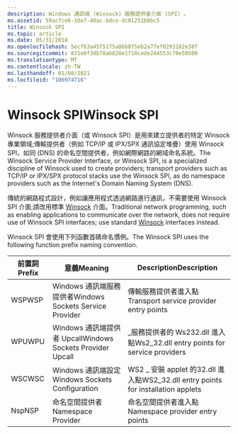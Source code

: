 ```yaml
---
description: Windows 通訊端 (Winsock) 服務提供者介面 (SPI) 。
ms.assetid: 59ac7ce6-10e7-40ac-bdce-dc01251b0bc5
title: Winsock SPI
ms.topic: article
ms.date: 05/31/2018
ms.openlocfilehash: 5ecf63a45f5175a86b8f5eb2a77ef0293182e38f
ms.sourcegitcommit: 831e8f3db78ab820e1710cede244553c70e50500
ms.translationtype: MT
ms.contentlocale: zh-TW
ms.lasthandoff: 01/08/2021
ms.locfileid: "106974716"
---
```

# <a name="winsock-spi"></a><span data-ttu-id="47c1e-103">Winsock SPI</span><span class="sxs-lookup"><span data-stu-id="47c1e-103">Winsock SPI</span></span>

<span data-ttu-id="47c1e-104">Winsock 服務提供者介面（或 Winsock SPI）是用來建立提供者的特定 Winsock 專業領域;傳輸提供者（例如 TCP/IP 或 IPX/SPX 通訊協定堆疊）使用 Winsock SPI，如同 (DNS) 的命名空間提供者，例如網際網路的網域命名系統。</span><span class="sxs-lookup"><span data-stu-id="47c1e-104">The Winsock Service Provider Interface, or Winsock SPI, is a specialized discipline of Winsock used to create providers; transport providers such as TCP/IP or IPX/SPX protocol stacks use the Winsock SPI, as do namespace providers such as the Internet's Domain Naming System (DNS).</span></span>

<span data-ttu-id="47c1e-105">傳統的網路程式設計，例如讓應用程式透過網路進行通訊，不需要使用 Winsock SPI 介面;請改用標準 [Winsock](winsock-reference.md) 介面。</span><span class="sxs-lookup"><span data-stu-id="47c1e-105">Traditional network programming, such as enabling applications to communicate over the network, does not require use of Winsock SPI interfaces; use standard [Winsock](winsock-reference.md) interfaces instead.</span></span>

 

<span data-ttu-id="47c1e-106">Winsock SPI 會使用下列函數首碼命名慣例。</span><span class="sxs-lookup"><span data-stu-id="47c1e-106">The Winsock SPI uses the following function prefix naming convention.</span></span>



| <span data-ttu-id="47c1e-107">前置詞</span><span class="sxs-lookup"><span data-stu-id="47c1e-107">Prefix</span></span> | <span data-ttu-id="47c1e-108">意義</span><span class="sxs-lookup"><span data-stu-id="47c1e-108">Meaning</span></span>                          | <span data-ttu-id="47c1e-109">Description</span><span class="sxs-lookup"><span data-stu-id="47c1e-109">Description</span></span>                                       |
|--------|----------------------------------|---------------------------------------------------|
| <span data-ttu-id="47c1e-110">WSP</span><span class="sxs-lookup"><span data-stu-id="47c1e-110">WSP</span></span>    | <span data-ttu-id="47c1e-111">Windows 通訊端服務提供者</span><span class="sxs-lookup"><span data-stu-id="47c1e-111">Windows Sockets Service Provider</span></span> | <span data-ttu-id="47c1e-112">傳輸服務提供者進入點</span><span class="sxs-lookup"><span data-stu-id="47c1e-112">Transport service provider entry points</span></span>           |
| <span data-ttu-id="47c1e-113">WPU</span><span class="sxs-lookup"><span data-stu-id="47c1e-113">WPU</span></span>    | <span data-ttu-id="47c1e-114">Windows 通訊端提供者 Upcall</span><span class="sxs-lookup"><span data-stu-id="47c1e-114">Windows Sockets Provider Upcall</span></span>  | <span data-ttu-id="47c1e-115">\_服務提供者的 Ws232.dll 進入點</span><span class="sxs-lookup"><span data-stu-id="47c1e-115">Ws2\_32.dll entry points for service providers</span></span>    |
| <span data-ttu-id="47c1e-116">WSC</span><span class="sxs-lookup"><span data-stu-id="47c1e-116">WSC</span></span>    | <span data-ttu-id="47c1e-117">Windows 通訊端設定</span><span class="sxs-lookup"><span data-stu-id="47c1e-117">Windows Sockets Configuration</span></span>    | <span data-ttu-id="47c1e-118">WS2 \_ 安裝 applet 的32.dll 進入點</span><span class="sxs-lookup"><span data-stu-id="47c1e-118">WS2\_32.dll entry points for installation applets</span></span> |
| <span data-ttu-id="47c1e-119">Nsp</span><span class="sxs-lookup"><span data-stu-id="47c1e-119">NSP</span></span>    | <span data-ttu-id="47c1e-120">命名空間提供者</span><span class="sxs-lookup"><span data-stu-id="47c1e-120">Namespace Provider</span></span>               | <span data-ttu-id="47c1e-121">命名空間提供者進入點</span><span class="sxs-lookup"><span data-stu-id="47c1e-121">Namespace provider entry points</span></span>                   |



 

 

 



